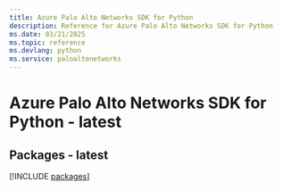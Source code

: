 ```yaml
---
title: Azure Palo Alto Networks SDK for Python
description: Reference for Azure Palo Alto Networks SDK for Python
ms.date: 03/21/2025
ms.topic: reference
ms.devlang: python
ms.service: paloaltonetworks
---
```

# Azure Palo Alto Networks SDK for Python - latest
## Packages - latest
[!INCLUDE [packages](palo-alto-networks-index.md)]